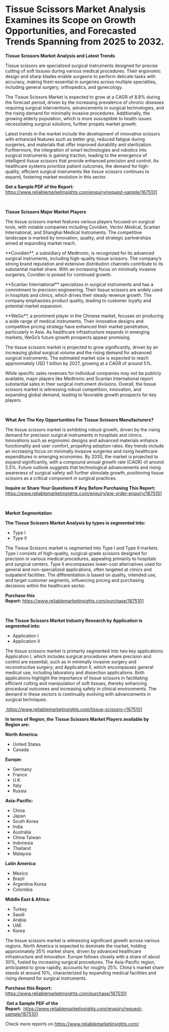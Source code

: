 <p><h1>Tissue Scissors Market Analysis Examines its Scope on Growth Opportunities, and Forecasted Trends Spanning from 2025 to 2032.</h1></p><p><strong>Tissue Scissors Market Analysis and Latest Trends</strong></p>
<p><p>Tissue scissors are specialized surgical instruments designed for precise cutting of soft tissues during various medical procedures. Their ergonomic design and sharp blades enable surgeons to perform delicate tasks with accuracy, making them essential in surgeries across multiple specialties, including general surgery, orthopedics, and gynecology.</p><p>The Tissue Scissors Market is expected to grow at a CAGR of 8.8% during the forecast period, driven by the increasing prevalence of chronic diseases requiring surgical interventions, advancements in surgical technologies, and the rising demand for minimally invasive procedures. Additionally, the growing elderly population, which is more susceptible to health issues necessitating surgical solutions, further propels market growth. </p><p>Latest trends in the market include the development of innovative scissors with enhanced features such as better grip, reduced fatigue during surgeries, and materials that offer improved durability and sterilization. Furthermore, the integration of smart technologies and robotics into surgical instruments is gaining traction, leading to the emergence of intelligent tissue scissors that provide enhanced precision and control. As healthcare systems prioritize patient outcomes, the demand for high-quality, efficient surgical instruments like tissue scissors continues to expand, fostering market evolution in this sector.</p></p>
<p><strong>Get a Sample PDF of the Report:&nbsp;</strong> <a href="https://www.reliablemarketinsights.com/enquiry/request-sample/1675101?utm_campaign=2244&utm_medium=2&utm_source=Github&utm_content=ia&utm_term=25032025&utm_id=tissue-scissors">https://www.reliablemarketinsights.com/enquiry/request-sample/1675101</a></p>
<p>&nbsp;</p>
<p><strong>Tissue Scissors Major Market Players</strong></p>
<p><p>The tissue scissors market features various players focused on surgical tools, with notable companies including Covidien, Vector Medical, Scanlan International, and Shanghai Medical Instruments. The competitive landscape is marked by innovation, quality, and strategic partnerships aimed at expanding market reach.</p><p>**Covidien**, a subsidiary of Medtronic, is recognized for its advanced surgical instruments, including high-quality tissue scissors. The company’s strong brand reputation and extensive distribution channels contribute to its substantial market share. With an increasing focus on minimally invasive surgeries, Covidien is poised for continued growth.</p><p>**Scanlan International** specializes in surgical instruments and has a commitment to precision engineering. Their tissue scissors are widely used in hospitals and clinics, which drives their steady revenue growth. The company emphasizes product quality, leading to customer loyalty and potential market expansion.</p><p>**WeGo**, a prominent player in the Chinese market, focuses on producing a wide range of medical instruments. Their innovative designs and competitive pricing strategy have enhanced their market penetration, particularly in Asia. As healthcare infrastructure expands in emerging markets, WeGo’s future growth prospects appear promising.</p><p>The tissue scissors market is projected to grow significantly, driven by an increasing global surgical volume and the rising demand for advanced surgical instruments. The estimated market size is expected to reach approximately USD 1 billion by 2027, growing at a CAGR of around 5%.</p><p>While specific sales revenues for individual companies may not be publicly available, major players like Medtronic and Scanlan International report substantial sales in their surgical instrument divisions. Overall, the tissue scissors market is witnessing robust competition, innovation, and expanding global demand, leading to favorable growth prospects for key players.</p></p>
<p>&nbsp;</p>
<p><strong>What Are The Key Opportunities For Tissue Scissors Manufacturers?</strong></p>
<p><p>The tissue scissors market is exhibiting robust growth, driven by the rising demand for precision surgical instruments in hospitals and clinics. Innovations such as ergonomic designs and advanced materials enhance functionality and user comfort, propelling adoption rates. Key trends include an increasing focus on minimally invasive surgeries and rising healthcare expenditures in emerging economies. By 2030, the market is projected to expand significantly, with a compound annual growth rate (CAGR) of around 5.5%. Future outlook suggests that technological advancements and rising awareness of surgical safety will further stimulate growth, positioning tissue scissors as a critical component in surgical practices.</p></p>
<p><strong>Inquire or Share Your Questions If Any Before Purchasing This Report:</strong> <a href="https://www.reliablemarketinsights.com/enquiry/pre-order-enquiry/1675101?utm_campaign=2244&utm_medium=2&utm_source=Github&utm_content=ia&utm_term=25032025&utm_id=tissue-scissors">https://www.reliablemarketinsights.com/enquiry/pre-order-enquiry/1675101</a></p>
<p>&nbsp;</p>
<p><strong>Market Segmentation</strong></p>
<p><strong>The Tissue Scissors Market Analysis by types is segmented into:</strong></p>
<p><ul><li>Type I</li><li>Type II</li></ul></p>
<p><p>The Tissue Scissors market is segmented into Type I and Type II markets. Type I consists of high-quality, surgical-grade scissors designed for precision in various medical procedures, appealing primarily to hospitals and surgical centers. Type II encompasses lower-cost alternatives used for general and non-specialized applications, often targeted at clinics and outpatient facilities. The differentiation is based on quality, intended use, and target customer segments, influencing pricing and purchasing decisions within the healthcare sector.</p></p>
<p><strong>Purchase this Report:&nbsp;</strong><a href="https://www.reliablemarketinsights.com/purchase/1675101?utm_campaign=2244&utm_medium=2&utm_source=Github&utm_content=ia&utm_term=25032025&utm_id=tissue-scissors">https://www.reliablemarketinsights.com/purchase/1675101</a></p>
<p>&nbsp;</p>
<p><strong>The Tissue Scissors Market Industry Research by Application is segmented into:</strong></p>
<p><ul><li>Application I</li><li>Application II</li></ul></p>
<p><p>The tissue scissors market is primarily segmented into two key applications: Application I, which includes surgical procedures where precision and control are essential, such as in minimally invasive surgery and reconstructive surgery; and Application II, which encompasses general medical use, including laboratory and dissection applications. Both applications highlight the importance of tissue scissors in facilitating efficient cutting and manipulation of soft tissues, thereby enhancing procedural outcomes and increasing safety in clinical environments. The demand in these sectors is continually evolving with advancements in surgical techniques.</p></p>
<p><a href="https://www.reliablemarketinsights.com/tissue-scissors-r1675101?utm_campaign=2244&utm_medium=2&utm_source=Github&utm_content=ia&utm_term=25032025&utm_id=tissue-scissors">&nbsp;https://www.reliablemarketinsights.com/tissue-scissors-r1675101</a></p>
<p><strong>In terms of Region, the Tissue Scissors Market Players available by Region are:</strong></p>
<p>
    <p> <strong> North America: </strong>
        <ul>
            <li>United States</li>
            <li>Canada</li>
        </ul>
        </p> 
    <p> <strong> Europe: </strong>
        <ul>
            <li>Germany</li>
            <li>France</li>
            <li>U.K.</li>
            <li>Italy</li>
            <li>Russia</li>
        </ul>
        </p> 
    <p> <strong> Asia-Pacific: </strong>
        <ul>
            <li>China</li>
            <li>Japan</li>
            <li>South Korea</li>
            <li>India</li>
            <li>Australia</li>
            <li>China Taiwan</li>
            <li>Indonesia</li>
            <li>Thailand</li>
            <li>Malaysia</li>
        </ul>
        </p> 
    <p> <strong> Latin America: </strong>
        <ul>
            <li>Mexico</li>
            <li>Brazil</li>
            <li>Argentina Korea</li>
            <li>Colombia</li>
        </ul>
        </p> 
    <p> <strong> Middle East & Africa: </strong>
        <ul>
            <li>Turkey</li>
            <li>Saudi</li>
            <li>Arabia</li>
            <li>UAE</li>
            <li>Korea</li>
        </ul>
    </p>
    </p>
<p><p>The tissue scissors market is witnessing significant growth across various regions. North America is expected to dominate the market, holding approximately 35% market share, driven by advanced healthcare infrastructure and innovation. Europe follows closely with a share of about 30%, fueled by increasing surgical procedures. The Asia-Pacific region, anticipated to grow rapidly, accounts for roughly 25%. China's market share stands at around 10%, characterized by expanding medical facilities and rising demand for surgical instruments.</p></p>
<p><strong>Purchase this Report: </strong><a href="https://www.reliablemarketinsights.com/purchase/1675101?utm_campaign=2244&utm_medium=2&utm_source=Github&utm_content=ia&utm_term=25032025&utm_id=tissue-scissors">https://www.reliablemarketinsights.com/purchase/1675101</a></p>
<p>&nbsp;<strong>Get a Sample PDF of the Report:&nbsp;&nbsp;</strong><a href="https://www.reliablemarketinsights.com/enquiry/request-sample/1675101?utm_campaign=2244&utm_medium=2&utm_source=Github&utm_content=ia&utm_term=25032025&utm_id=tissue-scissors">https://www.reliablemarketinsights.com/enquiry/request-sample/1675101</a></p>
<p><strong></strong></p>
<p>Check more reports on <a href="https://www.reliablemarketinsights.com/?utm_campaign=2244&utm_medium=2&utm_source=Github&utm_content=ia&utm_term=25032025&utm_id=tissue-scissors">https://www.reliablemarketinsights.com/</a></p>
